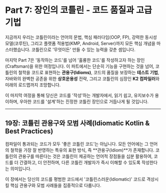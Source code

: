 # Part 7: 장인의 코틀린 - 코드 품질과 고급 기법

지금까지 우리는 코틀린이라는 언어의 문법, 핵심 패러다임(OOP, FP), 강력한 동시성 모델(코루틴), 그리고 플랫폼 적용법(KMP, Android, Server)까지 모든 핵심 개념을 마스터했습니다. 코틀린으로 '무엇이든' 만들 수 있는 능력을 갖춘 셈입니다.

마지막 Part 7은 '동작하는 코드'를 넘어 '훌륭한 코드'를 작성하고자 하는 장인(Craftsman)을 위한 여정입니다. 이 파트에서는 단순히 기능을 구현하는 것을 넘어, 코틀린의 철학을 코드로 표현하는 **관용구(Idioms)**, 코드의 품질을 보장하는 **테스트 기법**, 자바와의 완벽한 공존을 위한 **상호운용성** 전략, 그리고 코틀린의 심장인 **K2 컴파일러**와 미래의 로드맵까지 조망합니다.

이 마지막 여정을 통해 당신은 코드를 '작성'하는 개발자에서, 읽기 쉽고, 유지보수가 용이하며, 우아한 코드를 '설계'하는 진정한 코틀린 장인으로 거듭나게 될 것입니다.

-----

## 19장: 코틀린 관용구와 모범 사례(Idiomatic Kotlin & Best Practices)

컴파일이 통과되는 코드가 모두 '좋은 코틀린 코드'는 아닙니다. 모든 언어에는 그 언어의 철학을 가장 잘 반영하는 특유의 표현 방식, 즉 \*\*관용구(Idiom)\*\*가 존재합니다. 코틀린의 관용구를 따른다는 것은 코틀린이 제공하는 언어적 장점들을 십분 활용하여, 코드를 더 간결하고, 더 안전하며, 다른 코틀린 개발자가 즉시 이해할 수 있도록 작성한다는 의미입니다.

이 장에서는 당신의 코드를 평범한 코드에서 '코틀린스러운(Idiomatic)' 코드로 격상시킬 핵심 관용구와 모범 사례들을 집중적으로 다룹니다.